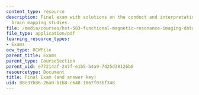 ```yaml
---
content_type: resource
description: Final exam with solutions on the conduct and interpretation of human
  brain mapping studies.
file: /media/courses/hst-583-functional-magnetic-resonance-imaging-data-acquisition-and-analysis-fall-2008/88e37b8626a0b1b8c6481867f03bf348_final_soln.pdf
file_type: application/pdf
learning_resource_types:
- Exams
ocw_type: OCWFile
parent_title: Exams
parent_type: CourseSection
parent_uid: e77214af-247f-e1b5-b4a9-7425d38126b6
resourcetype: Document
title: Final Exam (and answer key)
uid: 88e37b86-26a0-b1b8-c648-1867f03bf348
---
```

